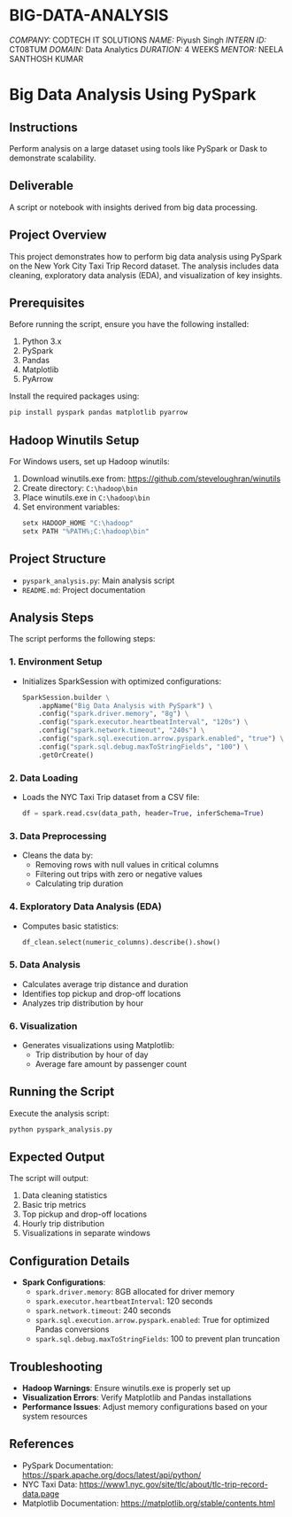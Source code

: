 # BIG-DATA-ANALYSIS

*COMPANY:* CODTECH IT SOLUTIONS
*NAME:* Piyush Singh
*INTERN ID:* CT08TUM
*DOMAIN:*  Data Analytics
*DURATION:* 4 WEEKS
*MENTOR:* NEELA SANTHOSH KUMAR 


# Big Data Analysis Using PySpark

## Instructions
Perform analysis on a large dataset using tools like PySpark or Dask to demonstrate scalability.

## Deliverable
A script or notebook with insights derived from big data processing.

## Project Overview
This project demonstrates how to perform big data analysis using PySpark on the New York City Taxi Trip Record dataset. The analysis includes data cleaning, exploratory data analysis (EDA), and visualization of key insights.

## Prerequisites
Before running the script, ensure you have the following installed:
1. Python 3.x
2. PySpark
3. Pandas
4. Matplotlib
5. PyArrow

Install the required packages using:
```bash
pip install pyspark pandas matplotlib pyarrow
```

## Hadoop Winutils Setup
For Windows users, set up Hadoop winutils:
1. Download winutils.exe from: https://github.com/steveloughran/winutils
2. Create directory: `C:\hadoop\bin`
3. Place winutils.exe in `C:\hadoop\bin`
4. Set environment variables:
   ```bash
   setx HADOOP_HOME "C:\hadoop"
   setx PATH "%PATH%;C:\hadoop\bin"
   ```

## Project Structure
- `pyspark_analysis.py`: Main analysis script
- `README.md`: Project documentation

## Analysis Steps
The script performs the following steps:

### 1. Environment Setup
- Initializes SparkSession with optimized configurations:
  ```python
  SparkSession.builder \
      .appName("Big Data Analysis with PySpark") \
      .config("spark.driver.memory", "8g") \
      .config("spark.executor.heartbeatInterval", "120s") \
      .config("spark.network.timeout", "240s") \
      .config("spark.sql.execution.arrow.pyspark.enabled", "true") \
      .config("spark.sql.debug.maxToStringFields", "100") \
      .getOrCreate()
  ```

### 2. Data Loading
- Loads the NYC Taxi Trip dataset from a CSV file:
  ```python
  df = spark.read.csv(data_path, header=True, inferSchema=True)
  ```

### 3. Data Preprocessing
- Cleans the data by:
  - Removing rows with null values in critical columns
  - Filtering out trips with zero or negative values
  - Calculating trip duration

### 4. Exploratory Data Analysis (EDA)
- Computes basic statistics:
  ```python
  df_clean.select(numeric_columns).describe().show()
  ```

### 5. Data Analysis
- Calculates average trip distance and duration
- Identifies top pickup and drop-off locations
- Analyzes trip distribution by hour

### 6. Visualization
- Generates visualizations using Matplotlib:
  - Trip distribution by hour of day
  - Average fare amount by passenger count

## Running the Script
Execute the analysis script:
```bash
python pyspark_analysis.py
```

## Expected Output
The script will output:
1. Data cleaning statistics
2. Basic trip metrics
3. Top pickup and drop-off locations
4. Hourly trip distribution
5. Visualizations in separate windows

## Configuration Details
- **Spark Configurations**:
  - `spark.driver.memory`: 8GB allocated for driver memory
  - `spark.executor.heartbeatInterval`: 120 seconds
  - `spark.network.timeout`: 240 seconds
  - `spark.sql.execution.arrow.pyspark.enabled`: True for optimized Pandas conversions
  - `spark.sql.debug.maxToStringFields`: 100 to prevent plan truncation

## Troubleshooting
- **Hadoop Warnings**: Ensure winutils.exe is properly set up
- **Visualization Errors**: Verify Matplotlib and Pandas installations
- **Performance Issues**: Adjust memory configurations based on your system resources

## References
- PySpark Documentation: https://spark.apache.org/docs/latest/api/python/
- NYC Taxi Data: https://www1.nyc.gov/site/tlc/about/tlc-trip-record-data.page
- Matplotlib Documentation: https://matplotlib.org/stable/contents.html
